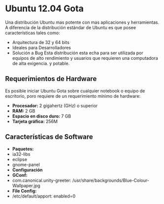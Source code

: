 Ubuntu 12.04 Gota
=================
Una distribución Ubuntu mas potente con mas aplicaciones y herramientas. A diferencia de la distribución estándar de Ubuntu es que posee características tales como:
 * Arquitectura de 32 y 64 bits
 * Ideales para Desarrolladores
 * Solución a Bug
Esta distribución esta echa para ser utilizada por equipos de alto rendimiento y usuarios que requieren una computadora de alta exigencia. y potable.

Requerimientos de Hardware
--------------------------
Es posible iniciar Ubuntu Gota sobre cualquier notebook o equipo de escritorio, poro requiere de un requerimiento mínimo de hardware:
 * **Procesador:** 2 gigahertz (GHz) o superior
 * **RAM:** 2 GB
 * **Espacio en disco duro:** 7 GB
 * **Tarjeta gráfica:** 256M

Características de Software
---------------------------
 * **Paquetes:**
  * ia32-libs
  * eclipse
  * gnome-panel
 * **Configuración**
  * **GConf:**
   * com.canonical.unity-greeter: /usr/share/backgrounds/Blue-Colour-Wallpaper.jpg
  * **File Config:**
   * /etc/default/apport: enabled=0
